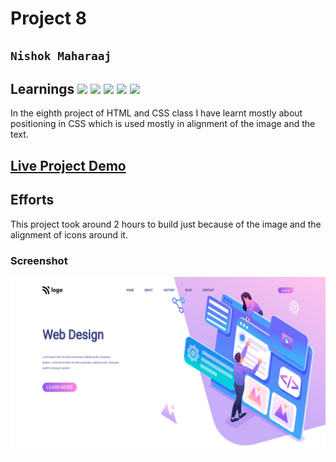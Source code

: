 # Project 8

## `Nishok Maharaaj`

## Learnings ![](https://img.shields.io/badge/Technologies-HTML-orange) ![](https://img.shields.io/badge/Technology-CSS-green) ![](https://img.shields.io/badge/CSS-Position-yellow) ![](https://img.shields.io/badge/CSS-Flexbox-blue) ![](https://img.shields.io/netlify/8a6b7c5e-db31-4f16-97bf-0d7af2fffdf8?label=Live-Demo)

In the eighth project of HTML and CSS class I have learnt mostly about positioning in CSS which is used mostly in alignment of the image and the text.

## [Live Project Demo](https://nishok-html-css-proj8.netlify.app/)

## Efforts

This project took around 2 hours to build just because of the image and the alignment of icons around it.

### Screenshot

![Project 8](./output8.png)
